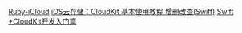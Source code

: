 [Ruby-iCloud](https://github.com/jurriaan/Ruby-iCloud)
[iOS云存储：CloudKit 基本使用教程 增删改查(Swift)](http://www.cnblogs.com/niexiaobo/p/5943183.html)
[Swift +CloudKit开发入门篇](http://developer.51cto.com/art/201609/516894.htm#topx)